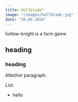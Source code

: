 ```yaml
---
title: Hellblade"
image: "/images/hellblade.jpg"
date: "26.04.2024"
---
```


hollow-knight is a farm game 
## heading

### heading

ANother paragraph.

List:
* hello